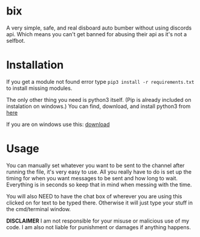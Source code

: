 # bix
A very simple, safe, and real disboard auto bumber without using discords api. Which means you can't get banned for abusing their api as it's not a selfbot.






# Installation
If you get a module not found error type `pip3 install -r requirements.txt` to install missing modules.

The only other thing you need is python3 itself. (Pip is already included on instalation on windows.)
You can find, download, and install python3 from [here](https://www.python.org/downloads/)

If you are on windows use this: [download](https://www.python.org/ftp/python/3.9.4/python-3.9.4-amd64.exe)




# Usage
You can manually set whatever you want to be sent to the channel after running the file, it's very easy to use.
All you really have to do is set up the timing for when you want messages to be sent and how long to wait. Everything is in seconds so keep that in mind when messing with the time.

You will also NEED to have the chat box of wherever you are using this clicked on for text to be typed there. Otherwise it will just type your stuff in the cmd/terminal window.







**DISCLAIMER**
I am not responsible for your misuse or malicious use of my code. I am also not liable for punishment or damages if anything happens.

